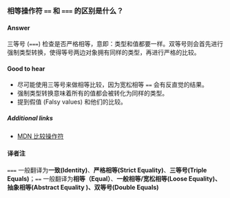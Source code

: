 ### 相等操作符 `==` 和 `===` 的区别是什么？

#### Answer

三等号 (`===`) 检查是否严格相等，意即：类型和值都要一样。双等号则会首先进行强制类型转换，使得等号两边对象拥有同样的类型，再进行严格的比较。

#### Good to hear

* 尽可能使用三等号来做相等比较，因为宽松相等 `==` 会有反直觉的结果。
* 强制类型转换意味着所有的值都会被转化为同样的类型。
* 提到假值 (Falsy values) 和他们的比较。

##### Additional links

* [MDN 比较操作符](https://developer.mozilla.org/en-US/docs/Web/JavaScript/Reference/Operators/Comparison_Operators)

<!-- tags: (javascript) -->

<!-- expertise: (0) -->

#### 译者注

`===` 一般翻译为**一致(Identity)**、**严格相等(Strict Equality)**、**三等号(Triple Equals)**；`==` 一般翻译为**相等（Equal）**、**一般相等/宽松相等(Loose Equality)、抽象相等(Abstract Equality )、双等号(Double Equals)**
